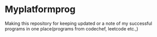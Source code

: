 # Myplatformprog
Making this repository for keeping updated or a note of my successful programs in one place(programs from codechef, leetcode etc.,)
